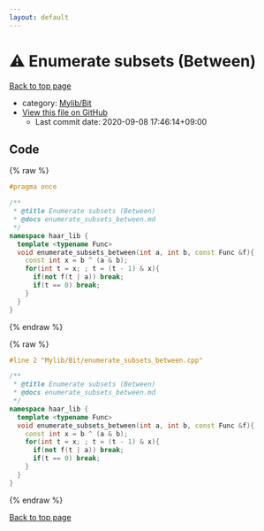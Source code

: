 ```yaml
---
layout: default
---
```


<!-- mathjax config similar to math.stackexchange -->
<script type="text/javascript" async
  src="https://cdnjs.cloudflare.com/ajax/libs/mathjax/2.7.5/MathJax.js?config=TeX-MML-AM_CHTML">
</script>
<script type="text/x-mathjax-config">
  MathJax.Hub.Config({
    TeX: { equationNumbers: { autoNumber: "AMS" }},
    tex2jax: {
      inlineMath: [ ['$','$'] ],
      processEscapes: true
    },
    "HTML-CSS": { matchFontHeight: false },
    displayAlign: "left",
    displayIndent: "2em"
  });
</script>

<script type="text/javascript" src="https://cdnjs.cloudflare.com/ajax/libs/jquery/3.4.1/jquery.min.js"></script>
<script src="https://cdn.jsdelivr.net/npm/jquery-balloon-js@1.1.2/jquery.balloon.min.js" integrity="sha256-ZEYs9VrgAeNuPvs15E39OsyOJaIkXEEt10fzxJ20+2I=" crossorigin="anonymous"></script>
<script type="text/javascript" src="../../../assets/js/copy-button.js"></script>
<link rel="stylesheet" href="../../../assets/css/copy-button.css" />


# :warning: Enumerate subsets (Between)

<a href="../../../index.html">Back to top page</a>

* category: <a href="../../../index.html#fe4a83e4dc2a7f834ed4cd85d6972a53">Mylib/Bit</a>
* <a href="{{ site.github.repository_url }}/blob/master/Mylib/Bit/enumerate_subsets_between.cpp">View this file on GitHub</a>
    - Last commit date: 2020-09-08 17:46:14+09:00




## Code

<a id="unbundled"></a>
{% raw %}
```cpp
#pragma once

/**
 * @title Enumerate subsets (Between)
 * @docs enumerate_subsets_between.md
 */
namespace haar_lib {
  template <typename Func>
  void enumerate_subsets_between(int a, int b, const Func &f){
    const int x = b ^ (a & b);
    for(int t = x; ; t = (t - 1) & x){
      if(not f(t | a)) break;
      if(t == 0) break;
    }
  }
}

```
{% endraw %}

<a id="bundled"></a>
{% raw %}
```cpp
#line 2 "Mylib/Bit/enumerate_subsets_between.cpp"

/**
 * @title Enumerate subsets (Between)
 * @docs enumerate_subsets_between.md
 */
namespace haar_lib {
  template <typename Func>
  void enumerate_subsets_between(int a, int b, const Func &f){
    const int x = b ^ (a & b);
    for(int t = x; ; t = (t - 1) & x){
      if(not f(t | a)) break;
      if(t == 0) break;
    }
  }
}

```
{% endraw %}

<a href="../../../index.html">Back to top page</a>

